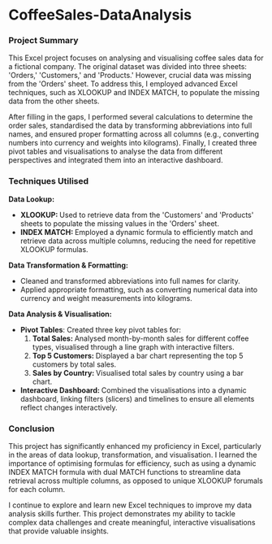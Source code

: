 # CoffeeSales-DataAnalysis

### Project Summary
This Excel project focuses on analysing and visualising coffee sales data for a fictional company. The original dataset was divided into three sheets: 'Orders,' 'Customers,' and 'Products.' However, crucial data was missing from the 'Orders' sheet. To address this, I employed advanced Excel techniques, such as XLOOKUP and INDEX MATCH, to populate the missing data from the other sheets.

After filling in the gaps, I performed several calculations to determine the order sales, standardised the data by transforming abbreviations into full names, and ensured proper formatting across all columns (e.g., converting numbers into currency and weights into kilograms). Finally, I created three pivot tables and visualisations to analyse the data from different perspectives and integrated them into an interactive dashboard.

### Techniques Utilised
<b>Data Lookup:</b>
<ul>
  <li><b>XLOOKUP: </b>Used to retrieve data from the 'Customers' and 'Products' sheets to populate the missing values in the 'Orders' sheet.</li>
  <li><b>INDEX MATCH: </b>Employed a dynamic formula to efficiently match and retrieve data across multiple columns, reducing the need for repetitive XLOOKUP formulas.</li>
</ul>

<b>Data Transformation & Formatting:</b>
<ul>
  <li>Cleaned and transformed abbreviations into full names for clarity.</li>
  <li>Applied appropriate formatting, such as converting numerical data into currency and weight measurements into kilograms.</li>
</ul>

<b>Data Analysis & Visualisation:</b>
<ul>
  <li><b>Pivot Tables</b>: Created three key pivot tables for:
    <ol>
      <li><b>Total Sales: </b>Analysed month-by-month sales for different coffee types, visualised through a line graph with interactive filters.</li>
      <li><b>Top 5 Customers: </b>Displayed a bar chart representing the top 5 customers by total sales.</li>
      <li><b>Sales by Country: </b>Visualised total sales by country using a bar chart.</li>
    </ol>
  </li>
  <li><b>Interactive Dashboard: </b>Combined the visualisations into a dynamic dashboard, linking filters (slicers) and timelines to ensure all elements reflect changes interactively.</li>  
</ul>

### Conclusion
This project has significantly enhanced my proficiency in Excel, particularly in the areas of data lookup, transformation, and visualisation. I learned the importance of optimising formulas for efficiency, such as using a dynamic INDEX MATCH formula with dual MATCH functions to streamline data retrieval across multiple columns, as opposed to unique XLOOKUP forumals for each column.

I continue to explore and learn new Excel techniques to improve my data analysis skills further. This project demonstrates my ability to tackle complex data challenges and create meaningful, interactive visualisations that provide valuable insights.
